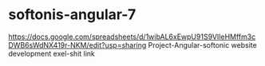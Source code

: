 # softonis-angular-7
https://docs.google.com/spreadsheets/d/1wibAL6xEwpU91S9VIleHMffm3cDWB6sWdNX419r-NKM/edit?usp=sharing
Project-Angular-softonic website development exel-shit link
